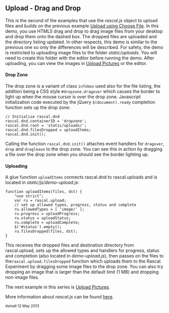 Upload - Drag and Drop 
--------------------

This is the second of the examples that use the _rascal.js_ object to upload files
and builds on the previous example [Upload using Choose File][upload-cf].
In this demo, you use HTML5 drag and drop to drag image files from your desktop and
drop them onto the dashed box. The dropped files are uploaded and the directory listing updated.
In other respects, this demo is similar to the previous one so only the differences will be described.
For safety, the demo is restricted to uploading image files to the folder _static/uploads_.
You will need to create this folder with the editor before running the demo.
After uploading, you can view the images in [Upload Pictures][upload-pics] or the editor.

#### Drop Zone
The drop zone is a variant of class `infobox` used also for the file listing, the
addition being a CSS style `#dropzone.dragover` which causes the border to light up when
the mouse cursor is over the drop zone. Javascript initialization code executed by the
jQuery <code>$(document).ready</code> completion function sets up the drop zone:

    // Initialise rascal.dnd 
    rascal.dnd.containerID = 'dropzone';
    rascal.dnd.root = 'static/uploads/';
    rascal.dnd.filesDropped = uploadItems;
    rascal.dnd.init();

Calling the function `rascal.dnd.init()` attaches event handlers for `dragover`, `drop` and
`dragleave` to the drop zone. You can see this in action by dragging a file over the
drop zone when you should see the border lighting up.

#### Uploading
A glue function `uploadItems` connects rascal.dnd to rascal.uploads and is located in _static/js/demo-upload.js_:

    function uploadItems(files, dst) {
        "use strict";
        var ru = rascal.upload;
        // set up allowed types, progress, status and complete
        ru.allowedTypes = [ 'image/' ];
        ru.progress = uploadProgress;
        ru.status = uploadStatus;
        ru.complete = uploadComplete;
        $('#status').empty();
        ru.filesDropped(files, dst);
    }

This receives the dropped files and destination directory from rascal.upload, sets up the allowed
types and handlers for progress, status and completion (also located in _demo-upload.js_),
then passes on the files to the`rascal.upload.filesDropped` function which uploads them to
the Rascal. Experiment by dragging some image files to the drop zone. You can also try dropping
an image that is larger than the default limit (1 MB) and dropping non-image files.

The next example in this series is [Upload Pictures][upload-pics].

More information about _rascal.js_ can be found [here][rascal_object].

<small>dsmall 12 May 2013</small>

[upload-cf]: /upload-cf.html
[upload-pics]: /upload-pics.html
[rascal_object]: /docs/Rascal_Object.md

<script type="text/javascript">
    $(document).ready(function () {
        $('#doc-content a')
            .attr('target', '_blank');
    });
</script>

